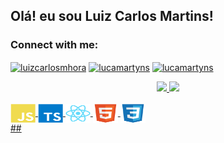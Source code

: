 ## Olá! eu sou Luiz Carlos Martins!
<h3 align="left">Connect with me:</h3>
<p align="left">

<a href="https://www.linkedin.com/in/luizcarlosmhora" target="blank"><img align="center" src="https://cdn.jsdelivr.net/npm/simple-icons@3.0.1/icons/linkedin.svg" alt="luizcarlosmhora" height="30" width="40" /></a>
<a href="https://www.instagram.com/lucamartyns" target="blank"><img align="center" src="https://cdn.jsdelivr.net/npm/simple-icons@3.0.1/icons/instagram.svg" alt="lucamartyns" height="30" width="40" /></a>
<a href = "mailto:luizcarlos.mhora@gmail.com"><img align="center" src="https://cdn.jsdelivr.net/npm/simple-icons@3.0.1/icons/gmail.svg" alt="lucamartyns" height="30" width="40" /></a>
</p>


<div align="center">
  <a href="https://github.com/luizcarlosmhora">
  <img height="180em" src="https://github-readme-stats.vercel.app/api?username=luizcarlosmhora&show_icons=true&theme=dark&include_all_commits=true&count_private=true"/>
  <img height="180em" src="https://github-readme-stats.vercel.app/api/top-langs/?username=luizcarlosmhora&layout=compact&langs_count=7&theme=dark"/>
</div>
<div style="display: inline_block"><br>
    <img align="center" alt="Luiz-Js" height="30" width="40" src="https://raw.githubusercontent.com/devicons/devicon/master/icons/javascript/javascript-plain.svg">
  <img align="center" alt="Luiz-Ts" height="30" width="40" src="https://raw.githubusercontent.com/devicons/devicon/master/icons/typescript/typescript-plain.svg">
  <img align="center" alt="Luiz-React" height="30" width="40" src="https://raw.githubusercontent.com/devicons/devicon/master/icons/react/react-original.svg">
  <img align="center" alt="Luiz-HTML" height="30" width="40" src="https://raw.githubusercontent.com/devicons/devicon/master/icons/html5/html5-original.svg">
  <img align="center" alt="Luiz-CSS" height="30" width="40" src="https://raw.githubusercontent.com/devicons/devicon/master/icons/css3/css3-original.svg">
</div>
 ##
  
</div>

